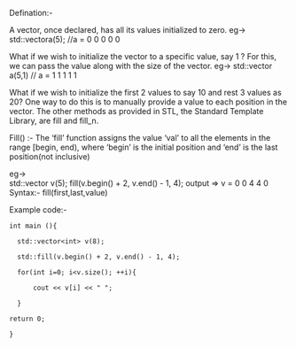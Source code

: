 Defination:-

A vector, once declared, has all its values initialized to zero.
eg-> std::vector<int>a(5); //a =  0 0 0 0 0<br>

What if we wish to initialize the vector to a specific value, say 1 ? For this, we can pass the value along with the size of the vector.
eg-> std::vector<int> a(5,1) // a = 1 1 1 1 1

What if we wish to initialize the first 2 values to say 10 and rest 3 values as 20?
One way to do this is to manually provide a value to each position in the vector. The other methods as provided in STL, the Standard Template Library, are fill and fill_n.

Fill() :- The ‘fill’ function assigns the value ‘val’ to all the elements in the range [begin, end), where ‘begin’ is the initial position and ‘end’ is the last position(not inclusive)

eg->  
  std::vector<int> v(5); 
  fill(v.begin() + 2, v.end() - 1, 4);
  output => v = 0 0 4 4 0 
Syntax:- fill(first,last,value)

Example code:-

    int main (){ 
      
      std::vector<int> v(8);

      std::fill(v.begin() + 2, v.end() - 1, 4); 

      for(int i=0; i<v.size(); ++i){ 

          cout << v[i] << " "; 

      }
  
    return 0; 

    }
 
